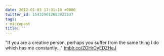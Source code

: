```yaml
---
date: 2012-01-03 17:31:18 +0000
twitter_id: 154329012683022337
tags:
- micropost
title: ''
---
```


"If you are a creative person, perhaps you suffer from the same thing I do which has me constantly..." [tmblr.co/ZOHrOyEDZHeJ](http://tmblr.co/ZOHrOyEDZHeJ)
